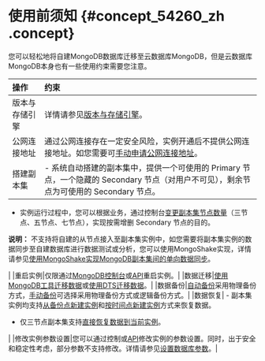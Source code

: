 # 使用前须知 {#concept_54260_zh .concept}

您可以轻松地将自建MongoDB数据库迁移至云数据库MongoDB，但是云数据库MongoDB本身也有一些使用约束需要您注意。

|操作|约束|
|:-|:-|
|版本与存储引擎|详情请参见[版本与存储引擎](../../../../cn.zh-CN/产品简介/版本及存储引擎.md#)。|
|公网连接地址|通过公网连接存在一定安全风险，实例开通后不提供公网连接地址。如您需要可[手动申请公网连接地址](../../../../cn.zh-CN/用户指南/管理网络连接/申请公网连接地址.md#)。|
|搭建副本集| -   系统自动搭建的副本集中，提供一个可使用的 Primary 节点，一个隐藏的 Secondary 节点（对用户不可见），剩余节点为可使用的 Secondary 节点。
-   实例运行过程中，您可以根据业务，通过控制台[变更副本集节点数量](../../../../cn.zh-CN/用户指南/实例管理/变更副本集实例节点数.md#)（三节点、五节点、七节点），实现按需增删 Secondary 节点的目的。

**说明：** 不支持将自建的从节点接入至副本集实例中，如您需要将副本集实例的数据同步至自建数据库进行数据测试或分析，您可以使用MongoShake实现，详情请参见[使用MongoShake实现MongoDB副本集间的单向数据同步](../../../../cn.zh-CN/用户指南/数据迁移__同步/数据同步/使用MongoShake实现MongoDB副本集间的单向数据同步.md#)。


 |
|重启实例|仅限通过[MongoDB控制台](https://mongodb.console.aliyun.com/)或[API](../../../../cn.zh-CN/API参考/实例管理/RestartDBInstance.md#)重启实例。|
|数据迁移|[使用MongoDB工具迁移数据](cn.zh-CN/副本集快速入门/数据迁移/使用MongoDB工具迁移自建数据库上云.md#)或[使用DTS迁移数据](cn.zh-CN/副本集快速入门/数据迁移/使用DTS迁移副本集架构的自建MongoDB数据库上云.md)。|
|数据备份|[自动备份](../../../../cn.zh-CN/用户指南/数据备份/设置自动备份MongoDB数据.md#)采用物理备份方式，[手动备份](../../../../cn.zh-CN/用户指南/数据备份/手动备份MongoDB数据.md#)可选择采用物理备份方式或逻辑备份方式。|
|数据恢复| -   副本集实例均支持[从备份点新建实例](../../../../cn.zh-CN/用户指南/数据恢复/从备份点新建实例.md#)和[按时间点新建实例](../../../../cn.zh-CN/用户指南/数据恢复/按时间点新建实例.md#)方式来恢复数据。
-   仅三节点副本集支持[直接恢复数据到当前实例](../../../../cn.zh-CN/用户指南/数据恢复/直接恢复数据到当前实例.md#)。

 |
|修改实例参数设置|您可以通过控制或[API](../../../../cn.zh-CN/API参考/参数管理/ModifyParameters.md#)修改实例的参数设置。同时，出于安全和稳定性考虑，部分参数不支持修改。详情请参见[设置数据库参数](../../../../cn.zh-CN/用户指南/参数设置/设置数据库参数.md#)。|

